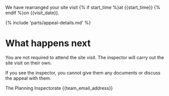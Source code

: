 We have rearranged your site visit {% if start_time %}at {{start_time}} {% endif %}on {{visit_date}}.

{% include 'parts/appeal-details.md' %}

# What happens next

You are not required to attend the site visit. The inspector will carry out the site visit on their own.

If you see the inspector, you cannot give them any documents or discuss the appeal with them.

The Planning Inspectorate
{{team_email_address}}
